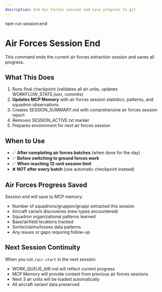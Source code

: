 ```yaml
---
description: End Air Forces session and save progress to git
---
```


npm run session:end

# Air Forces Session End

This command ends the current air forces extraction session and saves all progress.

## What This Does

1. Runs final checkpoint (validates all air units, updates WORKFLOW_STATE.json, commits)
2. **Updates MCP Memory** with air forces session statistics, patterns, and squadron observations
3. Creates SESSION_SUMMARY.md with comprehensive air forces session report
4. Removes SESSION_ACTIVE.txt marker
5. Prepares environment for next air forces session

## When to Use

- ✅ **After completing air forces batches** (when done for the day)
- ✅ **Before switching to ground forces work**
- ✅ **When reaching 12-unit session limit**
- ❌ **NOT after every batch** (use automatic checkpoint instead)

## Air Forces Progress Saved

Session end will save to MCP memory:
- Number of squadrons/gruppen/gruppi extracted this session
- Aircraft variant discoveries (new types encountered)
- Squadron organizational patterns learned
- Base/airfield locations tracked
- Sortie/claims/losses data patterns
- Any issues or gaps requiring follow-up

## Next Session Continuity

When you run `/air-start` in the next session:
- WORK_QUEUE_AIR.md will reflect current progress
- MCP Memory will provide context from previous air forces sessions
- Next 3 air units will be loaded automatically
- All aircraft variant data preserved
